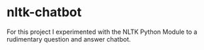# nltk-chatbot
For this project I experimented with the NLTK Python Module to a rudimentary question and answer chatbot.
